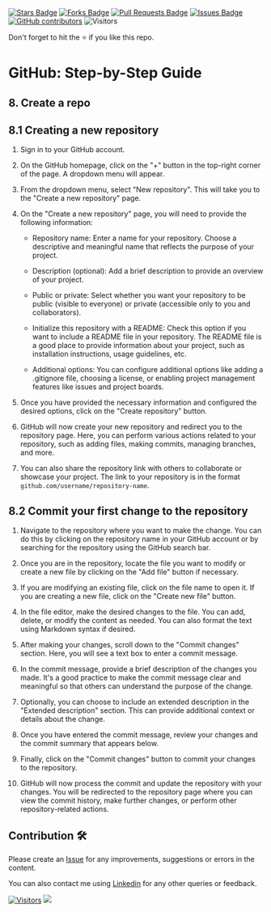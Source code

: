 <a href="https://github.com/drshahizan/learn-github/stargazers"><img src="https://img.shields.io/github/stars/drshahizan/learn-github" alt="Stars Badge"/></a>
<a href="https://github.com/drshahizan/learn-github/network/members"><img src="https://img.shields.io/github/forks/drshahizan/learn-github" alt="Forks Badge"/></a>
<a href="https://github.com/drshahizan/learn-github/pulls"><img src="https://img.shields.io/github/issues-pr/drshahizan/learn-github" alt="Pull Requests Badge"/></a>
<a href="https://github.com/drshahizan/learn-github/issues"><img src="https://img.shields.io/github/issues/drshahizan/learn-github" alt="Issues Badge"/></a>
<a href="https://github.com/drshahizan/learn-github/graphs/contributors"><img alt="GitHub contributors" src="https://img.shields.io/github/contributors/drshahizan/learn-github?color=2b9348"></a>
![Visitors](https://api.visitorbadge.io/api/visitors?path=https%3A%2F%2Fgithub.com%2Fdrshahizan%2Flearn-github&labelColor=%23d9e3f0&countColor=%23697689&style=flat)

Don't forget to hit the :star: if you like this repo.

# GitHub: Step-by-Step Guide

## 8. Create a repo

## 8.1 Creating a new repository

1. Sign in to your GitHub account.

2. On the GitHub homepage, click on the "+" button in the top-right corner of the page. A dropdown menu will appear.

3. From the dropdown menu, select "New repository". This will take you to the "Create a new repository" page.

4. On the "Create a new repository" page, you will need to provide the following information:

   - Repository name: Enter a name for your repository. Choose a descriptive and meaningful name that reflects the purpose of your project.
   
   - Description (optional): Add a brief description to provide an overview of your project.
   
   - Public or private: Select whether you want your repository to be public (visible to everyone) or private (accessible only to you and collaborators).
   
   - Initialize this repository with a README: Check this option if you want to include a README file in your repository. The README file is a good place to provide information about your project, such as installation instructions, usage guidelines, etc.
   
   - Additional options: You can configure additional options like adding a .gitignore file, choosing a license, or enabling project management features like issues and project boards.

5. Once you have provided the necessary information and configured the desired options, click on the "Create repository" button.

6. GitHub will now create your new repository and redirect you to the repository page. Here, you can perform various actions related to your repository, such as adding files, making commits, managing branches, and more.

7. You can also share the repository link with others to collaborate or showcase your project. The link to your repository is in the format `github.com/username/repository-name`.

## 8.2 Commit your first change to the repository

1. Navigate to the repository where you want to make the change. You can do this by clicking on the repository name in your GitHub account or by searching for the repository using the GitHub search bar.

2. Once you are in the repository, locate the file you want to modify or create a new file by clicking on the "Add file" button if necessary.

3. If you are modifying an existing file, click on the file name to open it. If you are creating a new file, click on the "Create new file" button.

4. In the file editor, make the desired changes to the file. You can add, delete, or modify the content as needed. You can also format the text using Markdown syntax if desired.

5. After making your changes, scroll down to the "Commit changes" section. Here, you will see a text box to enter a commit message.

6. In the commit message, provide a brief description of the changes you made. It's a good practice to make the commit message clear and meaningful so that others can understand the purpose of the change.

7. Optionally, you can choose to include an extended description in the "Extended description" section. This can provide additional context or details about the change.

8. Once you have entered the commit message, review your changes and the commit summary that appears below.

9. Finally, click on the "Commit changes" button to commit your changes to the repository.

10. GitHub will now process the commit and update the repository with your changes. You will be redirected to the repository page where you can view the commit history, make further changes, or perform other repository-related actions.

## Contribution 🛠️
Please create an [Issue](https://github.com/drshahizan/learn-github/issues) for any improvements, suggestions or errors in the content.

You can also contact me using [Linkedin](https://www.linkedin.com/in/drshahizan/) for any other queries or feedback.

[![Visitors](https://api.visitorbadge.io/api/visitors?path=https%3A%2F%2Fgithub.com%2Fdrshahizan&labelColor=%23697689&countColor=%23555555&style=plastic)](https://visitorbadge.io/status?path=https%3A%2F%2Fgithub.com%2Fdrshahizan)
![](https://hit.yhype.me/github/profile?user_id=81284918)
